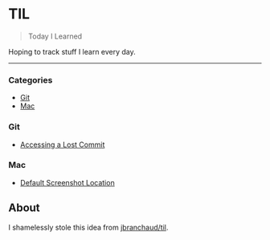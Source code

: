 # TIL

> Today I Learned

Hoping to track stuff I learn every day. 

---

### Categories

* [Git](#git)
* [Mac](#mac)

### Git

- [Accessing a Lost Commit](git/accessing-a-lost-commit.md)

### Mac

- [Default Screenshot Location](mac/default-screenshot-location.md)

## About

I shamelessly stole this idea from
[jbranchaud/til](https://github.com/jbranchaud/til).
